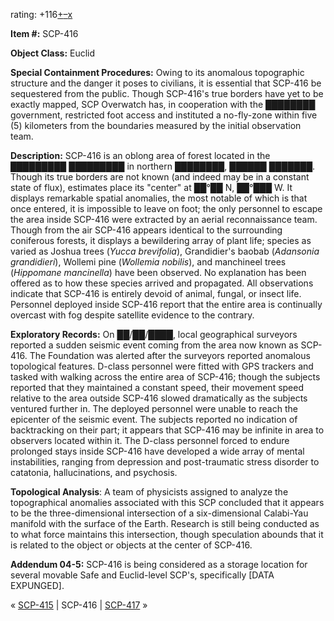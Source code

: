 rating: +116[+](javascript:; "I like it")[–](javascript:; "I don't like it")[x](javascript:; "Cancel my vote")

**Item #:** SCP-416

**Object Class:** Euclid

**Special Containment Procedures:** Owing to its anomalous topographic structure and the danger it poses to civilians, it is essential that SCP-416 be sequestered from the public. Though SCP-416's true borders have yet to be exactly mapped, SCP Overwatch has, in cooperation with the ████████ government, restricted foot access and instituted a no-fly-zone within five (5) kilometers from the boundaries measured by the initial observation team.

**Description:** SCP-416 is an oblong area of forest located in the █████████ █████████ in northern ████████, ██████ ███████. Though its true borders are not known (and indeed may be in a constant state of flux), estimates place its "center" at ██°██ N, ██°███ W. It displays remarkable spatial anomalies, the most notable of which is that once entered, it is impossible to leave on foot; the only personnel to escape the area inside SCP-416 were extracted by an aerial reconnaissance team. Though from the air SCP-416 appears identical to the surrounding coniferous forests, it displays a bewildering array of plant life; species as varied as Joshua trees (_Yucca brevifolia_), Grandidier's baobab (_Adansonia grandidieri_), Wollemi pine (_Wollemia nobilis_), and manchineel trees (_Hippomane mancinella_) have been observed. No explanation has been offered as to how these species arrived and propagated. All observations indicate that SCP-416 is entirely devoid of animal, fungal, or insect life. Personnel deployed inside SCP-416 report that the entire area is continually overcast with fog despite satellite evidence to the contrary.

**Exploratory Records:** On ██/██/████, local geographical surveyors reported a sudden seismic event coming from the area now known as SCP-416. The Foundation was alerted after the surveyors reported anomalous topological features. D-class personnel were fitted with GPS trackers and tasked with walking across the entire area of SCP-416; though the subjects reported that they maintained a constant speed, their movement speed relative to the area outside SCP-416 slowed dramatically as the subjects ventured further in. The deployed personnel were unable to reach the epicenter of the seismic event. The subjects reported no indication of backtracking on their part; it appears that SCP-416 may be infinite in area to observers located within it. The D-class personnel forced to endure prolonged stays inside SCP-416 have developed a wide array of mental instabilities, ranging from depression and post-traumatic stress disorder to catatonia, hallucinations, and psychosis.

**Topological Analysis**: A team of physicists assigned to analyze the topographical anomalies associated with this SCP concluded that it appears to be the three-dimensional intersection of a six-dimensional Calabi-Yau manifold with the surface of the Earth. Research is still being conducted as to what force maintains this intersection, though speculation abounds that it is related to the object or objects at the center of SCP-416.

**Addendum 04-5:** SCP-416 is being considered as a storage location for several movable Safe and Euclid-level SCP's, specifically \[DATA EXPUNGED\].

« [SCP-415](/scp-415) | SCP-416 | [SCP-417](/scp-417) »